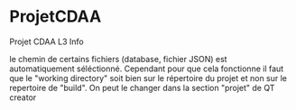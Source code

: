 # ProjetCDAA

Projet CDAA L3 Info

le chemin de certains fichiers (database, fichier JSON) est automatiquement séléctionné. Cependant pour que cela fonctionne il faut que le "working directory" soit bien sur le répertoire du projet et non sur le repertoire de "build". On peut le changer dans la section "projet" de QT creator
